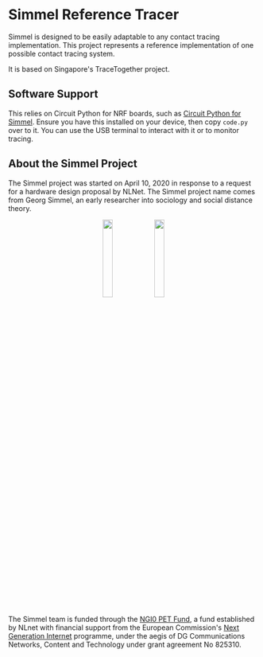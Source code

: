 # Simmel Reference Tracer

Simmel is designed to be easily adaptable to any contact tracing
implementation. This project represents a reference implementation of one
possible contact tracing system.

It is based on Singapore's TraceTogether project.

## Software Support

This relies on Circuit Python for NRF boards, such as [Circuit Python for Simmel](https://circuitpython.org/board/simmel/). Ensure you have this installed on your device, then copy `code.py` over to it. You can use the USB terminal to interact with it or to monitor tracing.

## About the Simmel Project

The Simmel project was started on April 10, 2020 in response to a request for a hardware design proposal by NLNet. The Simmel project name comes from Georg Simmel, an early researcher into sociology and social distance theory.

<center>
<img src="https://nlnet.nl/logo/banner.png" width="20%">
<img src="https://nlnet.nl/image/logos/NGI0_tag.png" width="20%">
</center>

The Simmel team is funded through the [NGI0 PET
Fund](https://nlnet.nl/PET), a fund established by NLnet with financial
support from the European Commission's [Next Generation
Internet](https://ngi.eu/) programme, under the aegis of DG
Communications Networks, Content and Technology under grant agreement No
825310.
